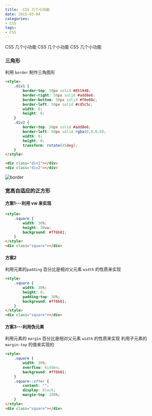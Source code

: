 ```yaml
---
title: -CSS 几个小功能
date: 2015-03-04
categories: 
- CSS
tags:
- CSS
---
```

CSS 几个小功能
CSS 几个小功能
CSS 几个小功能

<!-- more -->

### 三角形

利用 `border` 制作三角图形

```html
<style>
    .div1 {
        border-top: 50px solid #85194B;
        border-right: 50px solid #add8e6;
        border-bottom: 50px solid #f0e68c;
        border-left: 50px solid #cd5c5c;
        width: 0;
        height: 0;
    }
    .div2 {
        border-top: 50px solid #add8e6;
        border-left: 50px solid rgba(0,0,0,0);
        width: 0;
        height: 0;
        transform: rotate(45deg);
    }
</style>

<div class="div1"></div>
<div class="div2"></div>
```

 ![border](/img/css/css_01/border.png "border")

### 宽高自适应的正方形

#### 方案1---利用 vw 来实现

```html
<style>
    .square {
        width: 30%;
        height: 30vw;
        background: #ff6b81;
    }
</style>
<div class="square"></div>
```

#### 方案2

利用元素的`padding` 百分比是相对父元素 `width` 的性质来实现

```html
<style>
    .square {
        width: 30%;
        height: 0;
        padding-top: 30%;
        background: #ff6b81;
    }
</style>
<div class="square"></div>
```

#### 方案3---利用伪元素

利用元素的 `margin` 百分比是相对父元素 `width` 的性质来实现
利用子元素的 `margin-top` 的值来实现的

```html
<style>
    .square {
        width: 30%;
        overflow: hidden;
        background: #ff6b81;
    }
    .square::after {
        content: "";
        display: block;
        margin-top: 100%;
    }
</style>
<div class="square"></div>
```

